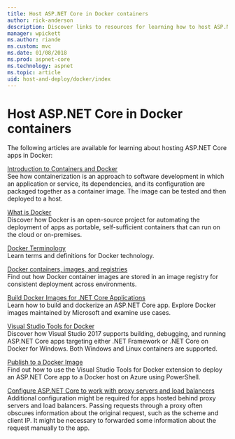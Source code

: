 ```yaml
---
title: Host ASP.NET Core in Docker containers
author: rick-anderson
description: Discover links to resources for learning how to host ASP.NET Core apps in Docker containers.
manager: wpickett
ms.author: riande
ms.custom: mvc
ms.date: 01/08/2018
ms.prod: aspnet-core
ms.technology: aspnet
ms.topic: article
uid: host-and-deploy/docker/index
---
```

# Host ASP.NET Core in Docker containers

The following articles are available for learning about hosting ASP.NET Core apps in Docker:

[Introduction to Containers and Docker](/dotnet/standard/microservices-architecture/container-docker-introduction/index)  
See how containerization is an approach to software development in which an application or service, its dependencies, and its configuration are packaged together as a container image. The image can be tested and then deployed to a host.

[What is Docker](/dotnet/standard/microservices-architecture/container-docker-introduction/docker-defined)  
Discover how Docker is an open-source project for automating the deployment of apps as portable, self-sufficient containers that can run on the cloud or on-premises.

[Docker Terminology](/dotnet/standard/microservices-architecture/container-docker-introduction/docker-terminology)  
Learn terms and definitions for Docker technology.

[Docker containers, images, and registries](/dotnet/standard/microservices-architecture/container-docker-introduction/docker-containers-images-registries)  
Find out how Docker container images are stored in an image registry for consistent deployment across environments.

[Build Docker Images for .NET Core Applications](/dotnet/articles/core/docker/building-net-docker-images)  
Learn how to build and dockerize an ASP.NET Core app. Explore Docker images maintained by Microsoft and examine use cases.

[Visual Studio Tools for Docker](xref:host-and-deploy/docker/visual-studio-tools-for-docker)  
Discover how Visual Studio 2017 supports building, debugging, and running ASP.NET Core apps targeting either .NET Framework or .NET Core on Docker for Windows. Both Windows and Linux containers are supported.

[Publish to a Docker Image](/azure/vs-azure-tools-docker-hosting-web-apps-in-docker)  
Find out how to use the Visual Studio Tools for Docker extension to deploy an ASP.NET Core app to a Docker host on Azure using PowerShell.

[Configure ASP.NET Core to work with proxy servers and load balancers](xref:host-and-deploy/proxy-load-balancer)  
Additional configuration might be required for apps hosted behind proxy servers and load balancers. Passing requests through a proxy often obscures information about the original request, such as the scheme and client IP. It might be necessary to forwarded some information about the request manually to the app.
